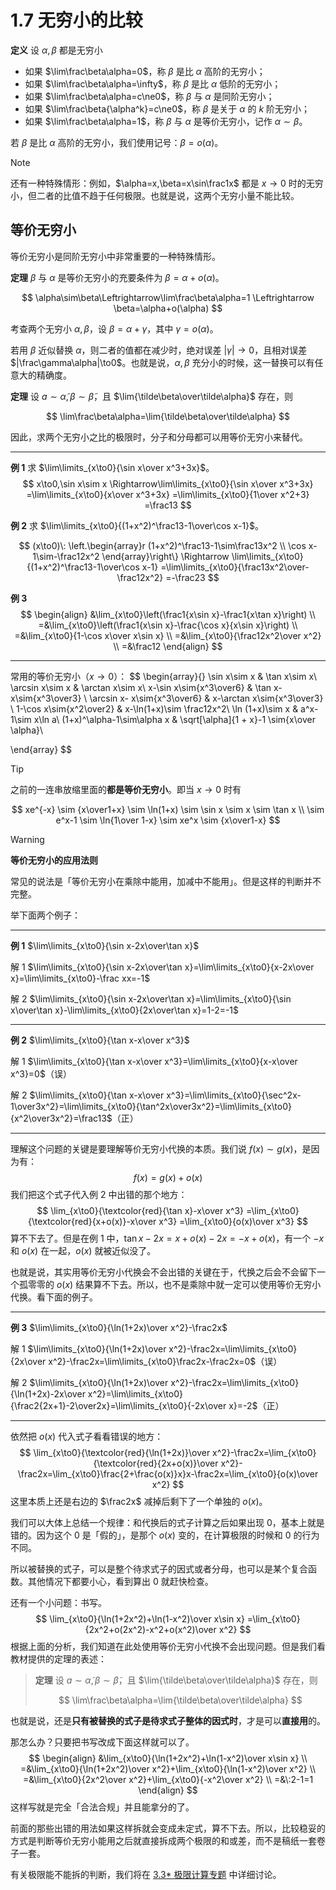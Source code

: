 # 1.7 无穷小的比较

**定义** 设 $\alpha,\beta$ 都是无穷小

- 如果 $\lim\frac\beta\alpha=0$，称 $\beta$ 是比 $\alpha$ 高阶的无穷小；
- 如果 $\lim\frac\beta\alpha=\infty$，称 $\beta$ 是比 $\alpha$ 低阶的无穷小；
- 如果 $\lim\frac\beta\alpha=c\ne0$，称 $\beta$ 与 $\alpha$ 是同阶无穷小；
- 如果 $\lim\frac\beta{\alpha^k}=c\ne0$，称 $\beta$ 是关于 $\alpha$ 的 $k$ 阶无穷小；
- 如果 $\lim\frac\beta\alpha=1$，称 $\beta$ 与 $\alpha$ 是等价无穷小，记作 $\alpha\sim\beta$。

若 $\beta$ 是比 $\alpha$ 高阶的无穷小，我们使用记号：$\beta=o(\alpha)$。

> [!note]
>
> 还有一种特殊情形：例如，$\alpha=x,\beta=x\sin\frac1x$ 都是 $x\to0$ 时的无穷小，但二者的比值不趋于任何极限。也就是说，这两个无穷小量不能比较。

## 等价无穷小

等价无穷小是同阶无穷小中非常重要的一种特殊情形。

**定理** $\beta$ 与 $\alpha$ 是等价无穷小的充要条件为 $\beta=\alpha+o(\alpha)$。

$$
\alpha\sim\beta\Leftrightarrow\lim\frac\beta\alpha=1 \Leftrightarrow \beta=\alpha+o(\alpha)
$$

考查两个无穷小 $\alpha,\beta$，设 $\beta=\alpha+\gamma$，其中 $\gamma=o(\alpha)$。

若用 $\beta$ 近似替换 $\alpha$，则二者的值都在减少时，绝对误差 $|\gamma|\to0$，且相对误差 $|\frac\gamma\alpha|\to0$。也就是说，$\alpha,\beta$ 充分小的时候，这一替换可以有任意大的精确度。

**定理** 设 $a\sim\tilde\alpha,\beta\sim\tilde\beta$，且 $\lim{\tilde\beta\over\tilde\alpha}$ 存在，则

$$
\lim\frac\beta\alpha=\lim{\tilde\beta\over\tilde\alpha}
$$

因此，求两个无穷小之比的极限时，分子和分母都可以用等价无穷小来替代。

---

**例 1** 求 $\lim\limits_{x\to0}{\sin x\over x^3+3x}$。
$$
x\to0,\sin x\sim x
\Rightarrow\lim\limits_{x\to0}{\sin x\over x^3+3x}
=\lim\limits_{x\to0}{x\over x^3+3x}
=\lim\limits_{x\to0}{1\over x^2+3}
=\frac13
$$

**例 2** 求 $\lim\limits_{x\to0}{(1+x^2)^\frac13-1\over\cos x-1}$。

$$
(x\to0)\:
\left.\begin{array}r
  (1+x^2)^\frac13-1\sim\frac13x^2 \\ \cos x-1\sim-\frac12x^2
\end{array}\right\}
\Rightarrow
\lim\limits_{x\to0}{(1+x^2)^\frac13-1\over\cos x-1}
=\lim\limits_{x\to0}{\frac13x^2\over-\frac12x^2}
=-\frac23
$$

**例 3** 
$$
\begin{align}
 &\lim_{x\to0}\left(\frac1{x\sin x}-\frac1{x\tan x}\right) \\
=&\lim_{x\to0}\left(\frac1{x\sin x}-\frac{\cos x}{x\sin x}\right) \\
=&\lim_{x\to0}{1-\cos x\over x\sin x} \\
=&\lim_{x\to0}{\frac12x^2\over x^2} \\
=&\frac12
\end{align}
$$

---

常用的等价无穷小（$x\to0$）：
$$
\begin{array}{}
\sin x\sim x & \tan x\sim x\\
\arcsin x\sim x & \arctan x\sim x\\
x-\sin x\sim{x^3\over6} & \tan x-x\sim{x^3\over3} \\
\arcsin x- x\sim{x^3\over6} & x-\arctan x\sim{x^3\over3} \\
1-\cos x\sim{x^2\over2} & x-\ln(1+x)\sim \frac12x^2\\
\ln (1+x)\sim x &  a^x-1\sim x\ln a\\
(1+x)^\alpha-1\sim\alpha x & \sqrt[\alpha]{1 + x}-1 \sim{x\over \alpha}\\

\end{array}
$$

> [!tip]
>
> 之前的一连串放缩里面的**都是等价无穷小**。即当 $x\to0$ 时有
> 
> $$
> xe^{-x} \sim {x\over1+x} \sim \ln(1+x) \sim \sin x \sim x \sim \tan x \\ \sim e^x-1 \sim \ln{1\over 1-x} \sim xe^x \sim {x\over1-x}
> $$

> [!warning]
>
> **等价无穷小的应用法则**
>
> 常见的说法是「等价无穷小在乘除中能用，加减中不能用」。但是这样的判断并不完整。
>
> 举下面两个例子：
>
> ---
>
> **例 1** $\lim\limits_{x\to0}{\sin x-2x\over\tan x}$
>
> 解 1 $\lim\limits_{x\to0}{\sin x-2x\over\tan x}=\lim\limits_{x\to0}{x-2x\over x}=\lim\limits_{x\to0}-\frac xx=-1$
>
> 解 2 $\lim\limits_{x\to0}{\sin x-2x\over\tan x}=\lim\limits_{x\to0}{\sin x\over\tan x}-\lim\limits_{x\to0}{2x\over\tan x}=1-2=-1$
>
> ---
>
> **例 2** $\lim\limits_{x\to0}{\tan x-x\over x^3}$
>
> 解 1 $\lim\limits_{x\to0}{\tan x-x\over x^3}=\lim\limits_{x\to0}{x-x\over x^3}=0$（误）
>
> 解 2 $\lim\limits_{x\to0}{\tan x-x\over x^3}=\lim\limits_{x\to0}{\sec^2x-1\over3x^2}=\lim\limits_{x\to0}{\tan^2x\over3x^2}=\lim\limits_{x\to0}{x^2\over3x^2}=\frac13$（正）
>
> ---
>
> 理解这个问题的关键是要理解等价无穷小代换的本质。我们说 $f(x)\sim g(x)$，是因为有：
> $$
> f(x)=g(x)+o(x)
> $$
> 我们把这个式子代入例 2 中出错的那个地方：
> $$
> \lim_{x\to0}{\textcolor{red}{\tan x}-x\over x^3}
> =\lim_{x\to0}{\textcolor{red}{x+o(x)}-x\over x^3}
> =\lim_{x\to0}{o(x)\over x^3}
> $$
> 算不下去了。但是在例 1 中，$\tan x-2x=x+o(x)-2x=-x+o(x)$，有一个 $-x$ 和 $o(x)$ 在一起，$o(x)$ 就被近似没了。
>
> 也就是说，其实用等价无穷小代换会不会出错的关键在于，代换之后会不会留下一个孤零零的 $o(x)$ 结果算不下去。所以，也不是乘除中就一定可以使用等价无穷小代换。看下面的例子。
>
> ---
>
> **例 3** $\lim\limits_{x\to0}{\ln(1+2x)\over x^2}-\frac2x$
>
> 解 1 $\lim\limits_{x\to0}{\ln(1+2x)\over x^2}-\frac2x=\lim\limits_{x\to0}{2x\over x^2}-\frac2x=\lim\limits_{x\to0}\frac2x-\frac2x=0$（误）
>
> 解 2 $\lim\limits_{x\to0}{\ln(1+2x)\over x^2}-\frac2x=\lim\limits_{x\to0}{\ln(1+2x)-2x\over x^2}=\lim\limits_{x\to0}{\frac2{2x+1}-2\over2x}=\lim\limits_{x\to0}{-2x\over x}=-2$（正）
>
> ---
>
> 依然把 $o(x)$ 代入式子看看错误的地方：
> $$
> \lim_{x\to0}{\textcolor{red}{\ln(1+2x)}\over x^2}-\frac2x=\lim_{x\to0}{\textcolor{red}{2x+o(x)}\over x^2}-\frac2x=\lim_{x\to0}\frac{2+\frac{o(x)}x}x-\frac2x=\lim_{x\to0}{o(x)\over x^2}
> $$
> 这里本质上还是右边的 $\frac2x$ 减掉后剩下了一个单独的 $o(x)$。
>
> 我们可以大体上总结一个规律：和代换后的式子计算之后如果出现 $0$，基本上就是错的。因为这个 $0$ 是「假的」，是那个 $o(x)$ 变的，在计算极限的时候和 $0$ 的行为不同。
>
> 所以被替换的式子，可以是整个待求式子的因式或者分母，也可以是某个复合函数。其他情况下都要小心，看到算出 $0$ 就赶快检查。
>
> 还有一个小问题：书写。
> $$
> \lim_{x\to0}{\ln(1+2x^2)+\ln(1-x^2)\over x\sin x}
> =\lim_{x\to0}{2x^2+o(2x^2)-x^2+o(x^2)\over x^2}
> $$
> 根据上面的分析，我们知道在此处使用等价无穷小代换不会出现问题。但是我们看教材提供的定理的表述：
>
> > **定理** 设 $a\sim\tilde\alpha,\beta\sim\tilde\beta$，且 $\lim{\tilde\beta\over\tilde\alpha}$ 存在，则
> >
> > $$
> > \lim\frac\beta\alpha=\lim{\tilde\beta\over\tilde\alpha}
> > $$
> >
>
> 也就是说，还是**只有被替换的式子是待求式子整体的因式时**，才是可以**直接用**的。
>
> 那怎么办？只要把书写改成下面这样就可以了。
> $$
> \begin{align}
> &\lim_{x\to0}{\ln(1+2x^2)+\ln(1-x^2)\over x\sin x} \\
> =&\lim_{x\to0}{\ln(1+2x^2)\over x^2}+\lim_{x\to0}{\ln(1-x^2)\over x^2} \\
> =&\lim_{x\to0}{2x^2\over x^2}+\lim_{x\to0}{-x^2\over x^2} \\
> =&\:2-1=1
> \end{align}
> $$
> 这样写就是完全「合法合规」并且能拿分的了。
>
> 前面的那些出错的用法如果这样拆就会变成未定式，算不下去。所以，比较稳妥的方式是判断等价无穷小能用之后就直接拆成两个极限的和或差，而不是稿纸一套卷子一套。
>
> 有关极限能不能拆的判断，我们将在 [3.3\* 极限计算专题](../3%20导数的应用/3.3%20极限计算专题#拆极限) 中详细讨论。
